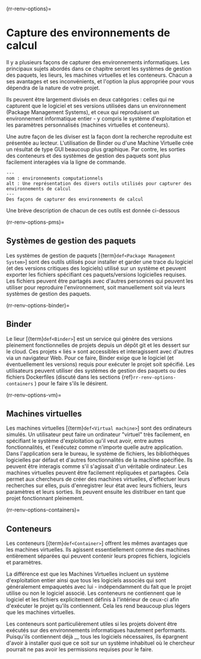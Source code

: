 (rr-renv-options)=
# Capture des environnements de calcul

Il y a plusieurs façons de capturer des environnements informatiques. Les principaux sujets abordés dans ce chapitre seront les systèmes de gestion des paquets, les lieurs, les machines virtuelles et les conteneurs. Chacun a ses avantages et ses inconvénients, et l'option la plus appropriée pour vous dépendra de la nature de votre projet.

Ils peuvent être largement divisés en deux catégories : celles qui ne capturent que le logiciel et ses versions utilisées dans un environnement (Package Management Systems), et ceux qui reproduisent un environnement informatique entier - y compris le système d'exploitation et les paramètres personnalisés (machines virtuelles et conteneurs).

Une autre façon de les diviser est la façon dont la recherche reproduite est présentée au lecteur. L'utilisation de Binder ou d'une Machine Virtuelle crée un résultat de type GUI beaucoup plus graphique. Par contre, les sorties des conteneurs et des systèmes de gestion des paquets sont plus facilement interagées via la ligne de commande.

```{figure} ../../figures/computational-environments.jpg
---
nom : environnements computationnels
alt : Une représentation des divers outils utilisés pour capturer des environnements de calcul
---
Des façons de capturer des environnements de calcul
```

Une brève description de chacun de ces outils est donnée ci-dessous


(rr-renv-options-pms)=
## Systèmes de gestion des paquets

Les systèmes de gestion de paquets [{term}`def<Package Management System>`] sont des outils utilisés pour installer et garder une trace du logiciel (et des versions critiques des logiciels) utilisé sur un système et peuvent exporter les fichiers spécifiant ces paquets/versions logicielles requises. Les fichiers peuvent être partagés avec d'autres personnes qui peuvent les utiliser pour reproduire l'environnement, soit manuellement soit via leurs systèmes de gestion des paquets.


(rr-renv-options-binder)=
## Binder

Le lieur [{term}`def<Binder>`] est un service qui génère des versions pleinement fonctionnelles de projets depuis un dépôt git et les dessert sur le cloud. Ces projets « liés » sont accessibles et interagissent avec d'autres via un navigateur Web. Pour ce faire, Binder exige que le logiciel (et éventuellement les versions) requis pour exécuter le projet soit spécifié. Les utilisateurs peuvent utiliser des systèmes de gestion des paquets ou des fichiers Dockerfiles (discuté dans les sections {ref}`rr-renv-options-containers` ) pour le faire s'ils le désirent.


(rr-renv-options-vm)=
## Machines virtuelles

Les machines virtuelles [{term}`def<Virtual machine>`] sont des ordinateurs simulés. Un utilisateur peut faire un ordinateur "virtuel" très facilement, en spécifiant le système d'exploitation qu'il veut avoir, entre autres fonctionnalités, et l'exécutez comme n'importe quelle autre application. Dans l'application sera le bureau, le système de fichiers, les bibliothèques logicielles par défaut et d'autres fonctionnalités de la machine spécifiée. Ils peuvent être interagis comme s'il s'agissait d'un véritable ordinateur. Les machines virtuelles peuvent être facilement répliquées et partagées. Cela permet aux chercheurs de créer des machines virtuelles, d'effectuer leurs recherches sur elles, puis d'enregistrer leur état avec leurs fichiers, leurs paramètres et leurs sorties. Ils peuvent ensuite les distribuer en tant que projet fonctionnant pleinement.


(rr-renv-options-containers)=
## Conteneurs

Les conteneurs [{term}`def<Container>`] offrent les mêmes avantages que les machines virtuelles. Ils agissent essentiellement comme des machines entièrement séparées qui peuvent contenir leurs propres fichiers, logiciels et paramètres.

La différence est que les Machines Virtuelles incluent un système d'exploitation entier ainsi que tous les logiciels associés qui sont généralement empaquetés avec lui - indépendamment du fait que le projet utilise ou non le logiciel associé. Les conteneurs ne contiennent que le logiciel et les fichiers explicitement définis à l'intérieur de ceux-ci afin d'exécuter le projet qu'ils contiennent. Cela les rend beaucoup plus légers que les machines virtuelles.

Les conteneurs sont particulièrement utiles si les projets doivent être exécutés sur des environnements informatiques hautement performants. Puisqu'ils contiennent déjà __ tous les logiciels nécessaires, ils épargnent d'avoir à installer quoi que ce soit sur un système inhabituel où le chercheur pourrait ne pas avoir les permissions requises pour le faire.
